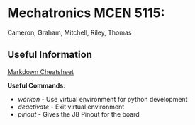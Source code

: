 # Mechatronics MCEN 5115: 
Cameron, Graham, Mitchell, Riley, Thomas

## Useful Information
[Markdown Cheatsheet](https://github.com/adam-p/markdown-here/wiki/Markdown-Cheatsheet)

**Useful Commands**:
  * *workon* - Use virtual environment for python development
  * *deactivate* - Exit virtual environment
  * *pinout* - Gives the J8 Pinout for the board
